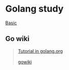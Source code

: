 # Golang study
[Basic](./basic/basic.go)

## Go wiki
> [Tutorial in golang.org](https://golang.org/doc/articles/wiki/#tmp_8)<br><br>
> [gowiki](./gowiki)

